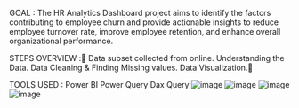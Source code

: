 GOAL :
The HR Analytics Dashboard project aims to identify the factors contributing to employee churn and provide actionable insights to reduce employee turnover rate, improve employee retention, and enhance overall organizational performance.

STEPS OVERVIEW :
Data subset collected from online.
Understanding the Data.
Data Cleaning & Finding Missing values.
Data Visualization.

TOOLS USED :
Power BI
Power Query
Dax Query
![image](https://github.com/user-attachments/assets/c0c1325f-52ac-4c6d-b42d-45a0dd866b18)
![image](https://github.com/user-attachments/assets/5927bdad-03dc-4b91-a706-3ea96ef5c2ba)
![image](https://github.com/user-attachments/assets/acb8e46f-9b73-4676-8ef9-9ca7295f0251)
![image](https://github.com/user-attachments/assets/dc22dd83-df76-4212-bad1-98f93d34c157)
